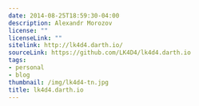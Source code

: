 ```yaml
---
date: 2014-08-25T18:59:30-04:00
description: Alexandr Morozov
license: ""
licenseLink: ""
sitelink: http://lk4d4.darth.io/
sourceLink: https://github.com/LK4D4/lk4d4.darth.io
tags:
- personal
- blog
thumbnail: /img/lk4d4-tn.jpg
title: lk4d4.darth.io
---
```


